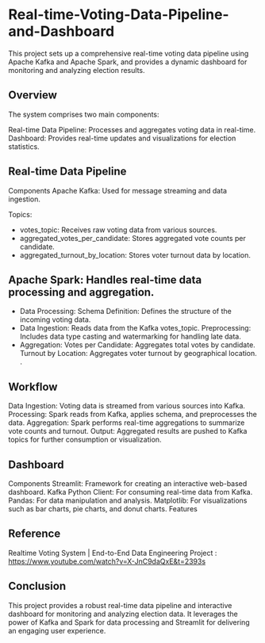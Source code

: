# Real-time-Voting-Data-Pipeline-and-Dashboard
This project sets up a comprehensive real-time voting data pipeline using Apache Kafka and Apache Spark, and provides a dynamic dashboard for monitoring and analyzing election results.

## Overview
The system comprises two main components:

Real-time Data Pipeline: Processes and aggregates voting data in real-time.
Dashboard: Provides real-time updates and visualizations for election statistics.

## Real-time Data Pipeline
Components
Apache Kafka: Used for message streaming and data ingestion.

Topics:
* votes_topic: Receives raw voting data from various sources.
* aggregated_votes_per_candidate: Stores aggregated vote counts per candidate.
* aggregated_turnout_by_location: Stores voter turnout data by location.


## Apache Spark: Handles real-time data processing and aggregation.

* Data Processing:
Schema Definition: Defines the structure of the incoming voting data.
* Data Ingestion: Reads data from the Kafka votes_topic.
Preprocessing: Includes data type casting and watermarking for handling late data.
* Aggregation:
Votes per Candidate: Aggregates total votes by candidate.
Turnout by Location: Aggregates voter turnout by geographical location.
.

## Workflow

Data Ingestion: Voting data is streamed from various sources into Kafka.
Processing: Spark reads from Kafka, applies schema, and preprocesses the data.
Aggregation: Spark performs real-time aggregations to summarize vote counts and turnout.
Output: Aggregated results are pushed to Kafka topics for further consumption or visualization.

## Dashboard
Components
Streamlit: Framework for creating an interactive web-based dashboard.
Kafka Python Client: For consuming real-time data from Kafka.
Pandas: For data manipulation and analysis.
Matplotlib: For visualizations such as bar charts, pie charts, and donut charts.
Features

## Reference
Realtime Voting System | End-to-End Data Engineering Project : https://www.youtube.com/watch?v=X-JnC9daQxE&t=2393s


## Conclusion
This project provides a robust real-time data pipeline and interactive dashboard for monitoring and analyzing election data. It leverages the power of Kafka and Spark for data processing and Streamlit for delivering an engaging user experience.

